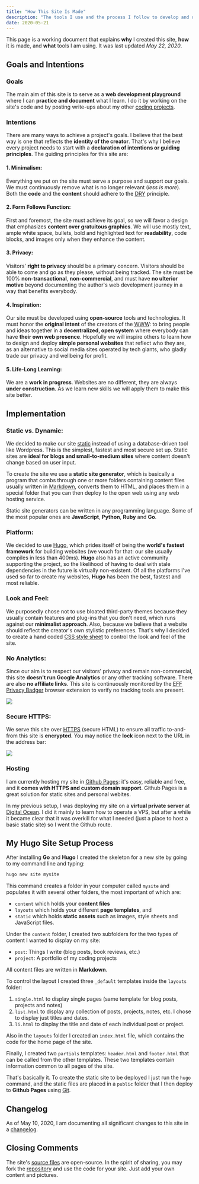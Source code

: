 ```yaml
---
title: "How This Site Is Made"
description: "The tools I use and the process I follow to develop and deploy my personal site"
date: 2020-05-21
---
```


This page is a working document that explains **why** I created this site, **how** it is made, and **what** tools I am using. It was last updated *May 22, 2020*.

## Goals and Intentions

### Goals
The main aim of this site is to serve as a **web development playground** where I can **practice and document** what I learn. I do it by working on the site's code and by posting write-ups about my other [coding projects](/project/).

### Intentions
There are many ways to achieve a project's goals. I believe that the best way is one that reflects the **identity of the creator**. That's why I believe every project needs to start with a **declaration of intentions or guiding principles**. The guiding principles for this site are:

#### 1. Minimalism: 
Everything we put on the site must serve a purpose and support our goals. We must continuously remove what is no longer relevant (*less is more*). Both the **code** and the **content** should adhere to the <abbr title="Don't Repeat Yourself">[DRY](https://en.wikipedia.org/wiki/Don't_repeat_yourself)</abbr> principle. 

#### 2. Form Follows Function: 
First and foremost, the site must achieve its goal, so we will favor a design that emphasizes **content over gratuitous graphics**. We will use mostly text, ample white space, bullets, bold and highlighted text for **readability**, code blocks, and images only when they enhance the content.

#### 3. Privacy: 
Visitors' **right to privacy** should be a primary concern. Visitors should be able to come and go as they please, without being tracked. The site must be 100% **non-transactional**, **non-commercial**, and must have **no ulterior motive** beyond documenting the author's web development journey in a way that benefits everybody.

#### 4. Inspiration: 
Our site must be developed using **open-source** tools and technologies. It must honor the **original intent** of the creators of the <abbr title="Worldwide Web">WWW</abbr>: to bring people and ideas together in a **decentralized, open system** where everybody can have **their own web presence**. Hopefully we will inspire others to learn how to design and deploy **simple personal websites** that reflect who they are, as an alternative to social media sites operated by tech giants, who gladly trade our privacy and wellbeing for profit.

#### 5. Life-Long Learning:
We are a **work in progress**. Websites are no different, they are always **under construction**. As we learn new skills we will apply them to make this site better.

## Implementation

### Static vs. Dynamic: 
We decided to make our site [static]((https://techterms.com/definition/staticwebsite)) instead of using a database-driven tool like Wordpress. This is the simplest, fastest and most secure set up. Static sites are **ideal for blogs and small-to-medium sites** where content doesn't change based on user input. 

To create the site we use a **static site generator**, which is basically a program that combs through one or more folders containing content files usually written in [Markdown](https://daringfireball.net/projects/markdown/), converts them to HTML, and places them in a special folder that you can then deploy to the open web using any web hosting service. 

Static site generators can be written in any programming language. Some of the most popular ones are **JavaScript**, **Python**, **Ruby** and **Go**.

### Platform: 
We decided to use [Hugo](https://gohugo.io), which prides itself of being the **world's fastest framework** for building websites (we vouch for that: our site usually compiles in less than 400ms). **Hugo** also has an active community supporting the project, so the likelihood of having to deal with stale dependencies in the future is virtually non-existent. Of all the platforms I've used so far to create my websites, **Hugo** has been the best, fastest and most reliable.

### Look and Feel: 
We purposedly chose not to use bloated third-party themes because they usually contain features and plug-ins that you don't need, which runs against our **minimalist approach**. Also, because we believe that a website should reflect the creator's own stylistic preferences. That's why I decided to create a hand coded [CSS style sheet](/css/minimal.css) to control the look and feel of the site.

### No Analytics: 
Since our aim is to respect our visitors' privacy and remain non-commercial, this site **doesn't run Google Analytics** or any other tracking software. There are also **no affiliate links**. This site is continuously monitored by the <abbr title="Electronic Frontier Foundation">EFF</abbr> [Privacy Badger](https://privacybadger.org/) browser extension to verify no tracking tools are present.

<img src="/img/privacy.jpg" class="gallery large" />

### Secure HTTPS: 
We serve this site over [HTTPS](/post/https/) (secure HTML) to ensure all traffic to-and-from this site is **encrypted**. You may notice the **lock** icon next to the URL in the address bar:

<img src="/img/httpsms.jpg" />

### Hosting
I am currently hosting my site in [Github Pages](https://pages.github.com): it's easy, reliable and free, and it **comes with HTTPS and custom domain support**. Github Pages is a great solution for static sites and personal webites. 

In my previous setup, I was deploying my site on a **virtual private server** at [Digital Ocean](https://digitalocean.com). I did it mainly to learn how to operate a VPS, but after a while it became clear that it was overkill for what I needed (just a place to host a basic static site) so I went the Github route.

## My Hugo Site Setup Process

After installing **Go** and **Hugo** I created the skeleton for a new site by going to my command line and typing:

``` bash
hugo new site mysite
```
This command creates a folder in your computer called `mysite` and populates it with several other folders, the most important of which are:

* `content` which holds your **content files**
* `layouts` which holds your different **page templates**, and 
* `static` which holds **static assets** such as images, style sheets and JavaScript files.

Under the `content` folder, I created two subfolders for the two types of content I wanted to display on my site:

* `post`: Things I write (blog posts, book reviews, etc.)
* `project`: A portfolio of my coding projects

All content files are written in **Markdown**.

To control the layout I created three `_default` templates inside the `layouts` folder:

1. `single.html` to display single pages (same template for blog posts, projects and notes)
2. `list.html` to display any collection of posts, projects, notes, etc. I chose to display just titles and dates.
3. `li.html` to display the title and date of each individual post or project.

Also in the `layouts` folder I created an `index.html` file, which contains the code for the home page of the site.

Finally, I created two `partials` templates: `header.html` and `footer.html` that can be called from the other templates. These two templates contain information common to all pages of the site.

That's basically it. To create the static site to be deployed I just run the `hugo` command, and the static files are placed in a `public` folder that I then deploy to **Github Pages** using [Git](/post/gcs).

## Changelog

As of May 10, 2020, I am documenting all significant changes to this site in a [changelog](/post/changelog/).

## Closing Comments

The site's [source files](https://github.com/mariobox) are open-source. In the spirit of sharing, you may fork the [repository](https://github.com/mariobox) and use the code for your site. Just add your own content and pictures.

